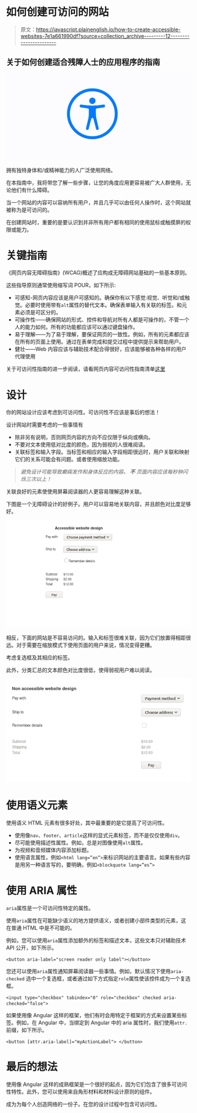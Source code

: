 # 如何创建可访问的网站

> 原文：<https://javascript.plainenglish.io/how-to-create-accessible-websites-7e1a661990df?source=collection_archive---------12----------------------->

## 关于如何创建适合残障人士的应用程序的指南

![](img/d99c49baae0f70d02843f7edf2566763.png)

拥有独特身体和/或精神能力的人广泛使用网络。

在本指南中，我将带您了解一些步骤，让您的角度应用更容易被广大人群使用，无论他们有什么障碍。

当一个网站的内容可以容纳所有用户，并且几乎可以由任何人操作时，这个网站就被称为是可访问的。

在创建网站时，重要的是要认识到并非所有用户都有相同的使用鼠标或触摸屏的权限或能力。

# 关键指南

《网页内容无障碍指南》(WCAG)概述了应构成无障碍网站基础的一些基本原则。

这些指导原则通常使用缩写词 POUR，如下所示:

*   可感知-网页内容应该是用户可感知的。确保你有以下感觉:视觉、听觉和/或触觉。必要时使用带有`alt`属性的替代文本。确保表单输入有关联的标签。和元素必须是可区分的。
*   可操作性——确保网站的形式、控件和导航对所有人都是可操作的，不管一个人的能力如何。所有的功能都应该可以通过键盘操作。
*   易于理解——为了易于理解，要保证网页的一致性。例如，所有的元素都应该在所有的页面上使用。通过在表单完成和提交过程中提供提示来帮助用户。
*   健壮——Web 内容应该与辅助技术配合得很好，应该能够被各种各样的用户代理使用

关于可访问性指南的进一步阅读，请看网页内容可访问性指南清单[这里](https://webaim.org/standards/wcag/checklist)

# 设计

你的网站设计应该考虑到可访问性。可访问性不应该是事后的想法！

设计网站时需要考虑的一些事情有

*   除非另有说明，否则网页内容的方向不应仅限于纵向或横向。
*   不要对文本使用低对比度的颜色，因为弱视的人很难阅读。
*   关联标签和输入字段。当标签和相应的输入字段相距很远时，用户关联和映射它们的关系可能会有问题。或者使用缩放功能。

> *避免设计可能导致癫痫发作和身体反应的内容。* ***不*** *页面内容应该每秒钟闪烁三次以上！*

关联良好的元素使使用屏幕阅读器的人更容易理解这种关联。

下图是一个无障碍设计的好例子。用户可以容易地关联内容，并且颜色对比度足够好。

![](img/0d8b78b73bc37d45f7e7f9c6a607e6e0.png)

相反，下面的网站是不容易访问的。输入和标签很难关联，因为它们放置得相距很远。对于需要在缩放模式下使用页面的用户来说，情况变得更糟。

考虑复选框及其相应的标签。

此外，分类汇总的文本颜色对比度很低，使得弱视用户难以阅读。

![](img/cbe9089965d31648b7e294ac8eff7078.png)

# 使用语义元素

使用语义 HTML 元素有很多好处，其中最重要的是它提高了可访问性。

*   使用像`nav`、`footer`、`article`这样的显式元素标签，而不是仅仅使用`div`。
*   尽可能使用描述性属性。例如，总是对图像使用`alt`属性。
*   为视频和音频媒体内容添加标题。
*   使用语言属性，例如`<html lang=”en”>`来标识网站的主要语言。如果有些内容是用另一种语言写的，要明确，例如`<blockquote lang=”es”>`

# 使用 ARIA 属性

`aria`属性是一个可访问性特定的属性。

使用`aria`属性在可能缺少语义的地方提供语义，或者创建小部件类型的元素，这在普通 HTML 中是不可能的。

例如，您可以使用`aria`属性添加额外的标签和描述文本，这些文本只对辅助技术 API 公开，如下所示。

```
<button aria-label="screen reader only label"></button>
```

您还可以使用`aria`属性通知屏幕阅读器一些事情。例如，默认情况下使用`aria-checked` 选中一个复选框，或者通过如下方式指定`role`属性使该控件成为一个复选框。

```
<input type="checkbox" tabindex="0" role="checkbox" checked aria-checked="false">
```

如果使用像 Angular 这样的框架，他们有时会用特定于框架的方式来设置某些标签。例如，在 Angular 中，当绑定到 Angular 中的 aria 属性时，我们使用`attr.`前缀，如下所示。

```
<button [attr.aria-label]="myActionLabel"> </button>
```

# 最后的想法

使用像 Angular 这样的成熟框架是一个很好的起点，因为它们包含了很多可访问性特性。此外，您可以使用来自角形材料和材料设计原则的组件。

成为为每个人创造网络的一份子。在您的设计过程中包含可访问性。